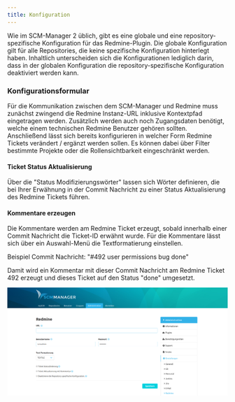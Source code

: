 ```yaml
---
title: Konfiguration
---
```

Wie im SCM-Manager 2 üblich, gibt es eine globale und eine repository-spezifische Konfiguration für das Redmine-Plugin. Die globale Konfiguration gilt für alle Repositories, die keine spezifische Konfiguration hinterlegt haben. Inhaltlich unterscheiden sich die Konfigurationen lediglich darin, dass in der globalen Konfiguration die repository-spezifische Konfiguration deaktiviert werden kann. 

### Konfigurationsformular
Für die Kommunikation zwischen dem SCM-Manager und Redmine muss zunächst zwingend die Redmine Instanz-URL inklusive Kontextpfad eingetragen werden. Zusätzlich werden auch noch Zugangsdaten benötigt, welche einem technischen Redmine Benutzer gehören sollten.
Anschließend lässt sich bereits konfigurieren in welcher Form Redmine Tickets verändert / ergänzt werden sollen. Es können dabei über Filter bestimmte Projekte oder die Rollensichtbarkeit eingeschränkt werden.

#### Ticket Status Aktualisierung
Über die "Status Modifizierungswörter" lassen sich Wörter definieren, die bei Ihrer Erwähnung in der Commit Nachricht zu einer Status Aktualisierung des Redmine Tickets führen.

#### Kommentare erzeugen
Die Kommentare werden am Redmine Ticket erzeugt, sobald innerhalb einer Commit Nachricht die Ticket-ID erwähnt wurde. Für die Kommentare lässt sich über ein Auswahl-Menü die Textformatierung einstellen.

Beispiel Commit Nachricht: "#492 user permissions bug done"

Damit wird ein Kommentar mit dieser Commit Nachricht am Redmine Ticket 492 erzeugt und dieses Ticket auf den Status "done" umgesetzt.

![Redmine Konfiguration](assets/config.png)
